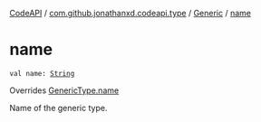 [CodeAPI](../../index.md) / [com.github.jonathanxd.codeapi.type](../index.md) / [Generic](index.md) / [name](.)

# name

`val name: `[`String`](https://kotlinlang.org/api/latest/jvm/stdlib/kotlin/-string/index.html)

Overrides [GenericType.name](../-generic-type/name.md)

Name of the generic type.

